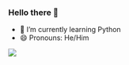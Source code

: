 ### Hello there 👋

- 🌱 I’m currently learning Python
- 😄 Pronouns: He/Him
 <img src="https://github-readme-stats.vercel.app/api?username=R3ndrex&theme=deffault&show_icons=true">
<!--
**R3ndrex/R3ndrex** is a ✨ _special_ ✨ repository because its `README.md` (this file) appears on your GitHub profile.

Here are some ideas to get you started:

- 🔭 I’m currently working on ...
- 👯 I’m looking to collaborate on ...
- 🤔 I’m looking for help with ...
- 💬 Ask me about ...
- 📫 How to reach me: ...
- ⚡ Fun fact: ...
-->
